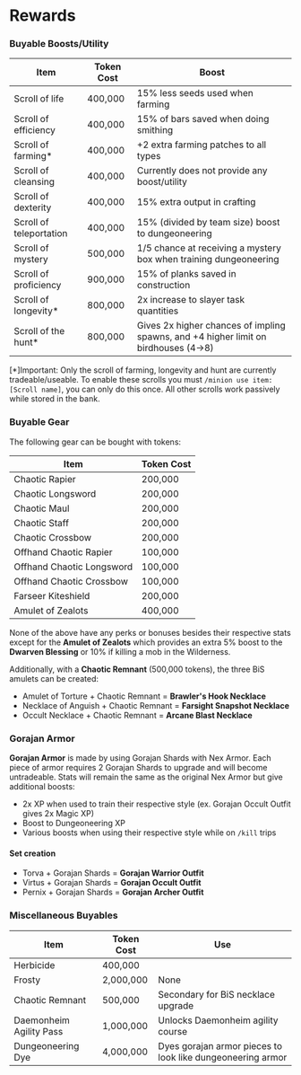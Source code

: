 # Rewards

### Buyable Boosts/Utility

| Item                    | Token Cost | Boost                                                                               |
| ----------------------- | ---------- | ----------------------------------------------------------------------------------- |
| Scroll of life          | 400,000    | 15% less seeds used when farming                                                    |
| Scroll of efficiency    | 400,000    | 15% of bars saved when doing smithing                                               |
| Scroll of farming\*     | 400,000    | +2 extra farming patches to all types                                               |
| Scroll of cleansing     | 400,000    | Currently does not provide any boost/utility                                        |
| Scroll of dexterity     | 400,000    | 15% extra output in crafting                                                        |
| Scroll of teleportation | 400,000    | 15% (divided by team size) boost to dungeoneering                                   |
| Scroll of mystery       | 500,000    | 1/5 chance at receiving a mystery box when training dungeoneering                   |
| Scroll of proficiency   | 900,000    | 15% of planks saved in construction                                                 |
| Scroll of longevity\*   | 800,000    | 2x increase to slayer task quantities                                               |
| Scroll of the hunt\*    | 800,000    | Gives 2x higher chances of impling spawns, and +4 higher limit on birdhouses (4->8) |

\[\*]Important: Only the scroll of farming, longevity and hunt are currently tradeable/useable. To enable these scrolls you must `/minion use item:[Scroll name]`, you can only do this once. All other scrolls work passively while stored in the bank.

### Buyable Gear

The following gear can be bought with tokens:

| Item                      | Token Cost |
| ------------------------- | ---------- |
| Chaotic Rapier            | 200,000    |
| Chaotic Longsword         | 200,000    |
| Chaotic Maul              | 200,000    |
| Chaotic Staff             | 200,000    |
| Chaotic Crossbow          | 200,000    |
| Offhand Chaotic Rapier    | 100,000    |
| Offhand Chaotic Longsword | 100,000    |
| Offhand Chaotic Crossbow  | 100,000    |
| Farseer Kiteshield        | 200,000    |
| Amulet of Zealots         | 400,000    |

None of the above have any perks or bonuses besides their respective stats except for the **Amulet of Zealots** which provides an extra 5% boost to the **Dwarven Blessing** or 10% if killing a mob in the Wilderness.

Additionally, with a **Chaotic Remnant** (500,000 tokens), the three BiS amulets can be created:

* Amulet of Torture + Chaotic Remnant = **Brawler's Hook Necklace**
* Necklace of Anguish + Chaotic Remnant = **Farsight Snapshot Necklace**
* Occult Necklace + Chaotic Remnant = **Arcane Blast Necklace**

### Gorajan Armor

**Gorajan Armor** is made by using Gorajan Shards with Nex Armor. Each piece of armor requires 2 Gorajan Shards to upgrade and will become untradeable. Stats will remain the same as the original Nex Armor but give additional boosts:

* 2x XP when used to train their respective style (ex. Gorajan Occult Outfit gives 2x Magic XP)
* Boost to Dungeoneering XP
* Various boosts when using their respective style while on `/kill` trips

#### Set creation

* Torva + Gorajan Shards = **Gorajan Warrior Outfit**
* Virtus + Gorajan Shards = **Gorajan Occult Outfit**
* Pernix + Gorajan Shards = **Gorajan Archer Outfit**

### Miscellaneous Buyables

| Item                    | Token Cost | Use                                                        |
| ----------------------- | ---------- | ---------------------------------------------------------- |
| Herbicide               | 400,000    |                                                            |
| Frosty                  | 2,000,000  | None                                                       |
| Chaotic Remnant         | 500,000    | Secondary for BiS necklace upgrade                         |
| Daemonheim Agility Pass | 1,000,000  | Unlocks Daemonheim agility course                          |
| Dungeoneering Dye       | 4,000,000  | Dyes gorajan armor pieces to look like dungeoneering armor |
